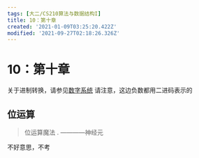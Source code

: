 ```yaml
---
tags: [大二/CS210算法与数据结构I]
title: 10：第十章
created: '2021-01-09T03:25:20.422Z'
modified: '2021-09-27T02:18:26.326Z'
---
```


# 10：第十章
关于进制转换，请参见[数字系统](@note/2：处理操作.md) 
请注意，这边负数都用二进码表示的

## 位运算
> 位运算魔法
.         ————神经元

不好意思，不考

